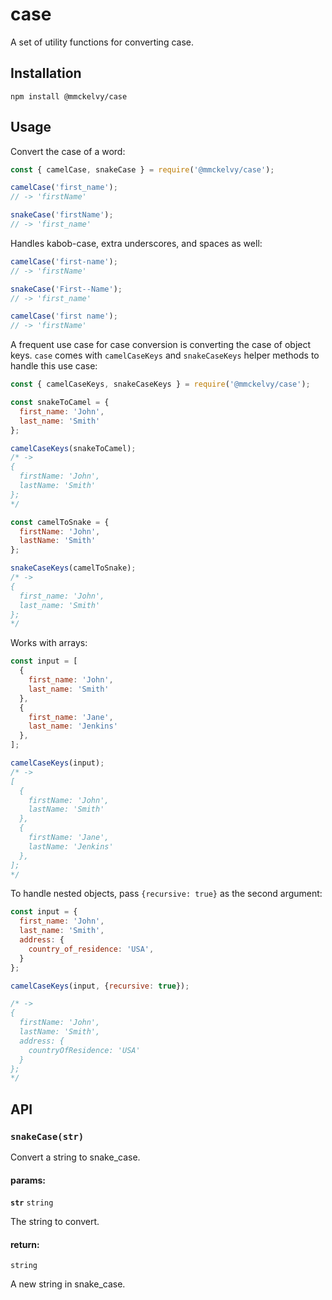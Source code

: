 # case
A set of utility functions for converting case.

## Installation
```
npm install @mmckelvy/case
```

## Usage
Convert the case of a word:

```javascript
const { camelCase, snakeCase } = require('@mmckelvy/case');

camelCase('first_name');
// -> 'firstName'

snakeCase('firstName');
// -> 'first_name'

```

Handles kabob-case, extra underscores, and spaces as well:
```javascript
camelCase('first-name');
// -> 'firstName'

snakeCase('First--Name');
// -> 'first_name'

camelCase('first name');
// -> 'firstName'
```

A frequent use case for case conversion is converting the case of object keys.  `case` comes with `camelCaseKeys` and `snakeCaseKeys` helper methods to handle this use case:

```javascript
const { camelCaseKeys, snakeCaseKeys } = require('@mmckelvy/case');

const snakeToCamel = {
  first_name: 'John',
  last_name: 'Smith'
};

camelCaseKeys(snakeToCamel);
/* ->
{
  firstName: 'John',
  lastName: 'Smith'
};
*/

const camelToSnake = {
  firstName: 'John',
  lastName: 'Smith'
};

snakeCaseKeys(camelToSnake);
/* ->
{
  first_name: 'John',
  last_name: 'Smith'
};
*/

```
Works with arrays:

```javascript
const input = [
  {
    first_name: 'John',
    last_name: 'Smith'
  },
  {
    first_name: 'Jane',
    last_name: 'Jenkins'
  },
];

camelCaseKeys(input);
/* ->
[
  {
    firstName: 'John',
    lastName: 'Smith'
  },
  {
    firstName: 'Jane',
    lastName: 'Jenkins'
  },
];
*/
```

To handle nested objects, pass `{recursive: true}` as the second argument:

```javascript
const input = {
  first_name: 'John',
  last_name: 'Smith',
  address: {
    country_of_residence: 'USA',
  }
};

camelCaseKeys(input, {recursive: true});

/* ->
{
  firstName: 'John',
  lastName: 'Smith',
  address: {
    countryOfResidence: 'USA'
  }
};
*/

```

## API
### `snakeCase(str)`
Convert a string to snake_case.


#### params:
**`str`** `string`

The string to convert.

#### return:
`string`

A new string in snake_case.
